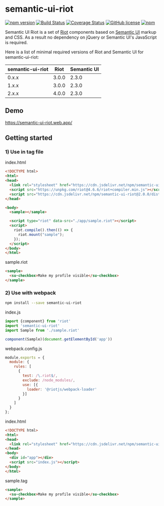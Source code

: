 # semantic-ui-riot

[![npm version](https://badge.fury.io/js/semantic-ui-riot.svg)](https://badge.fury.io/js/semantic-ui-riot)
[![Build Status](https://travis-ci.org/black-trooper/semantic-ui-riot.svg?branch=master)](https://travis-ci.org/black-trooper/semantic-ui-riot)
[![Coverage Status](https://coveralls.io/repos/github/black-trooper/semantic-ui-riot/badge.svg)](https://coveralls.io/github/black-trooper/semantic-ui-riot)
[![GitHub license](https://img.shields.io/github/license/black-trooper/semantic-ui-riot.svg)](https://github.com/black-trooper/semantic-ui-riot/blob/master/LICENSE)
[![npm](https://img.shields.io/npm/dm/semantic-ui-riot.svg)](https://www.npmtrends.com/semantic-ui-riot)

Semantic UI Riot is a set of [Riot](https://riot.js.org) components based on [Semantic UI](https://semantic-ui.com/) markup and CSS.
As a result no dependency on jQuery or Semantic UI's JavaScript is required.

Here is a list of minimal required versions of Riot and Semantic UI for semantic-ui-riot:

semantic-ui-riot |Riot |Semantic UI
-----------------|-----|------------
0.x.x	| 3.0.0	| 2.3.0
1.x.x	| 3.0.0	| 2.3.0
2.x.x	| 4.0.0	| 2.3.0


## Demo
https://semantic-ui-riot.web.app/

## Getting started

### 1) Use in tag file

index.html
```html
<!DOCTYPE html>
<html>
<head>
  <link rel="stylesheet" href="https://cdn.jsdelivr.net/npm/semantic-ui@2.4.2/dist/semantic.min.css" />
  <script src="https://unpkg.com/riot@4.6.6/riot+compiler.min.js"></script>
  <script src="https://cdn.jsdelivr.net/npm/semantic-ui-riot@2.0.0/dist/semantic-ui-riot.js"></script>
</head>

<body>
  <sample></sample>

  <script type="riot" data-src="./app/sample.riot"></script>
  <script>
    riot.compile().then(() => {
      riot.mount("sample");
    });
  </script>
</body>
</html>
```
sample.riot
```html
<sample>
  <su-checkbox>Make my profile visible</su-checkbox>
</sample>
```

### 2) Use with webpack
```sh
npm install --save semantic-ui-riot
```
index.js
```javascript
import {component} from 'riot'
import 'semantic-ui-riot'
import Sample from './sample.riot'

component(Sample)(document.getElementById('app'))
```
webpack.config.js
```javascript
module.exports = {
  module: {
    rules: [
      {
        test: /\.riot$/,
        exclude: /node_modules/,
        use: [{
          loader: '@riotjs/webpack-loader'
        }]
      }
    ]
  }
};
```
index.html
```html
<!DOCTYPE html>
<html>
<head>
  <link rel="stylesheet" href="https://cdn.jsdelivr.net/npm/semantic-ui@2.4.2/dist/semantic.min.css">
</head>
<body>
  <div id="app"></div>
  <script src="index.js"></script>
</body>
</html>
```
sample.tag
```html
<sample>
  <su-checkbox>Make my profile visible</su-checkbox>
</sample>
```